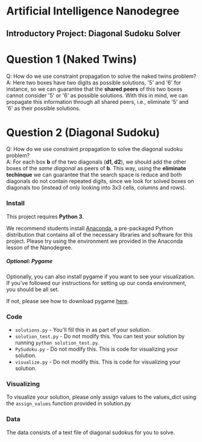 # Artificial Intelligence Nanodegree
## Introductory Project: Diagonal Sudoku Solver

# Question 1 (Naked Twins)
Q: How do we use constraint propagation to solve the naked twins problem?  
A: Here two boxes have two digits as possible solutions, '5' and '6' for instance, so we can guarantee that the **shared peers** of this two boxes cannot consider '5' or '6' as possible solutions. With this in mind, we can propagate this information through all shared peers, i.e., eliminate '5' and '6' as their possible solutions.

# Question 2 (Diagonal Sudoku)
Q: How do we use constraint propagation to solve the diagonal sudoku problem?  
A: For each box **b** of the two diagonals (**d1, d2**), we should add the other boxes of the *same diagonal* as peers of **b**. This way, using the **eliminate techinque** we can guarantee that the search space is reduce and both diagonals do not contain repeated digits, since we look for solved boxes on diagonals too (instead of only looking into 3x3 cells, columns and rows).

### Install

This project requires **Python 3**.

We recommend students install [Anaconda](https://www.continuum.io/downloads), a pre-packaged Python distribution that contains all of the necessary libraries and software for this project. 
Please try using the environment we provided in the Anaconda lesson of the Nanodegree.

##### Optional: Pygame

Optionally, you can also install pygame if you want to see your visualization. If you've followed our instructions for setting up our conda environment, you should be all set.

If not, please see how to download pygame [here](http://www.pygame.org/download.shtml).

### Code

* `solutions.py` - You'll fill this in as part of your solution.
* `solution_test.py` - Do not modify this. You can test your solution by running `python solution_test.py`.
* `PySudoku.py` - Do not modify this. This is code for visualizing your solution.
* `visualize.py` - Do not modify this. This is code for visualizing your solution.

### Visualizing

To visualize your solution, please only assign values to the values_dict using the ```assign_values``` function provided in solution.py

### Data

The data consists of a text file of diagonal sudokus for you to solve.